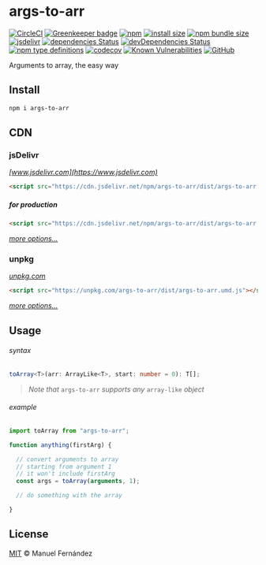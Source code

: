 # args-to-arr

[![CircleCI](https://circleci.com/gh/manferlo81/args-to-arr.svg?style=svg)](https://circleci.com/gh/manferlo81/args-to-arr) [![Greenkeeper badge](https://badges.greenkeeper.io/manferlo81/args-to-arr.svg)](https://greenkeeper.io/) [![npm](https://img.shields.io/npm/v/args-to-arr.svg)](https://www.npmjs.com/package/args-to-arr) [![install size](https://packagephobia.now.sh/badge?p=args-to-arr)](https://packagephobia.now.sh/result?p=args-to-arr) [![npm bundle size](https://img.shields.io/bundlephobia/min/args-to-arr.svg)](https://bundlephobia.com/result?p=args-to-arr) [![jsdelivr](https://data.jsdelivr.com/v1/package/npm/args-to-arr/badge?style=rounded)](https://www.jsdelivr.com/package/npm/args-to-arr) [![dependencies Status](https://david-dm.org/manferlo81/args-to-arr/status.svg)](https://david-dm.org/manferlo81/args-to-arr) [![devDependencies Status](https://david-dm.org/manferlo81/args-to-arr/dev-status.svg)](https://david-dm.org/manferlo81/args-to-arr?type=dev) [![npm type definitions](https://img.shields.io/npm/types/args-to-arr.svg)](https://github.com/microsoft/typescript) [![codecov](https://codecov.io/gh/manferlo81/args-to-arr/branch/master/graph/badge.svg)](https://codecov.io/gh/manferlo81/args-to-arr) [![Known Vulnerabilities](https://snyk.io/test/github/manferlo81/args-to-arr/badge.svg?targetFile=package.json)](https://snyk.io/test/github/manferlo81/args-to-arr?targetFile=package.json) [![GitHub](https://img.shields.io/github/license/manferlo81/args-to-arr.svg)](LICENSE)

Arguments to array, the easy way

## Install

```bash
npm i args-to-arr
```

## CDN

### jsDelivr

*[www.jsdelivr.com](https://www.jsdelivr.com)*

```html
<script src="https://cdn.jsdelivr.net/npm/args-to-arr/dist/args-to-arr.umd.js"></script>
```

##### for production

```html
<script src="https://cdn.jsdelivr.net/npm/args-to-arr/dist/args-to-arr.umd.min.js"></script>
```

*[more options...](https://www.jsdelivr.com/package/npm/args-to-arr)*

### unpkg

*[unpkg.com](https://unpkg.com)*

```html
<script src="https://unpkg.com/args-to-arr/dist/args-to-arr.umd.js"></script>
```

*[more options...](https://unpkg.com/args-to-arr/)*

## Usage

###### syntax

```typescript
toArray<T>(arr: ArrayLike<T>, start: number = 0): T[];
```

> *Note that* `args-to-arr` *supports any* `array-like` *object*

###### example

```javascript
import toArray from "args-to-arr";

function anything(firstArg) {

  // convert arguments to array
  // starting from argument 1
  // it won't include firstArg
  const args = toArray(arguments, 1);

  // do something with the array

}
```

## License

[MIT](LICENSE) &copy; Manuel Fernández
